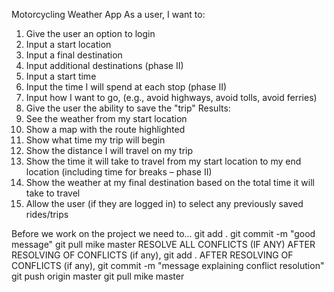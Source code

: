Motorcycling Weather App
As a user, I want to:
1)  Give the user an option to login
2)	Input a start location
3)	Input a final destination
4)	Input additional destinations (phase II)
5)	Input a start time
6)	Input the time I will spend at each stop (phase II)
7)	Input how I want to go, (e.g., avoid highways, avoid tolls, avoid ferries)
8)	Give the user the ability to save the "trip"
Results:
1)	See the weather from my start location
2)	Show a map with the route highlighted
3)	Show what time my trip will begin
4)	Show the distance I will travel on my trip
5)	Show the time it will take to travel from my start location to my end location (including time for breaks – phase II)
6)	Show the weather at my final destination based on the total time it will take to travel
7)  Allow the user (if they are logged in) to select any previously saved rides/trips


Before we work on the project we need to...
git add .
git commit -m "good message"
git pull mike master
RESOLVE ALL CONFLICTS (IF ANY)
AFTER RESOLVING OF CONFLICTS (if any), git add .
AFTER RESOLVING OF CONFLICTS (if any), git commit -m "message explaining conflict resolution"
git push origin master
git pull mike master
